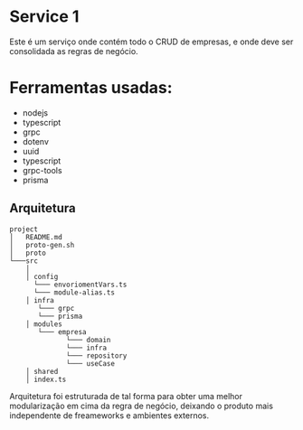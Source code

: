 # Service 1

  Este é um serviço onde contém todo o CRUD de empresas, e onde deve ser consolidada as regras de negócio.
  
  # Ferramentas usadas:
  
   - nodejs
   - typescript
   - grpc
   - dotenv
   - uuid
   - typescript
   - grpc-tools
   - prisma

## Arquitetura

```
project
│   README.md
│   proto-gen.sh
│   proto  
└───src
    │
    │ config
      └─── envoriomentVars.ts
      └─── module-alias.ts
    │ infra
       └─── grpc
       └─── prisma
    │ modules
       └─── empresa
              └─── domain
              └─── infra
              └─── repository
              └─── useCase
    │ shared
    │ index.ts
```
    
Arquitetura foi estruturada de tal forma para obter uma melhor modularização em cima da regra de negócio, deixando o produto 
mais independente de freameworks e ambientes externos.
